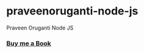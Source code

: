 # praveenoruganti-node-js
Praveen Oruganti Node JS


### [Buy me a Book](https://www.buymeacoffee.com/praveenoruganti)